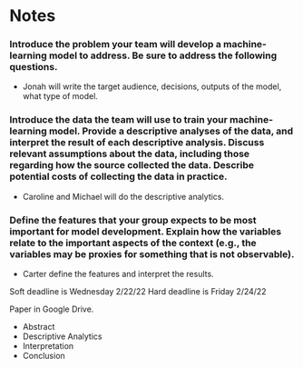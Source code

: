 # Notes

### Introduce the problem your team will develop a machine-learning model to address. Be sure to address the following questions.
- Jonah will write the target audience, decisions, outputs of the model, what type of model.
### Introduce the data the team will use to train your machine-learning model. Provide a descriptive analyses of the data, and interpret the result of each descriptive analysis. Discuss relevant assumptions about the data, including those regarding how the source collected the data. Describe potential costs of collecting the data in practice.
- Caroline and Michael will do the descriptive analytics.
### Define the features that your group expects to be most important for model development. Explain how the variables relate to the important aspects of the context (e.g., the variables may be proxies for something that is not observable).
- Carter define the features and interpret the results.

Soft deadline is Wednesday 2/22/22
Hard deadline is Friday 2/24/22

Paper in Google Drive.
- Abstract
- Descriptive Analytics
- Interpretation
- Conclusion